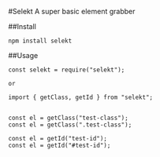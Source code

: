 #Selekt
A super basic element grabber

##Install
```
npm install selekt
```

##Usage
```
const selekt = require("selekt");

or

import { getClass, getId } from "selekt";


const el = getClass("test-class");
const el = getClass(".test-class");

const el = getId("test-id");
const el = getId("#test-id");
```
